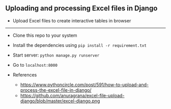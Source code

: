 ## Uploading and processing Excel files in Django

- Upload Excel files to create interactive tables in browser


---



- Clone this repo to your system

- Install the dependencies using `pip install -r requirement.txt`

- Start server: `python manage.py runserver`

- Go to `localhost:8000` 

- References
     - https://www.pythoncircle.com/post/591/how-to-upload-and-process-the-excel-file-in-django/
     - https://github.com/anuragrana/excel-file-upload-django/blob/master/excel-django.png
